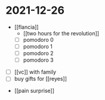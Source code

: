 # 2021-12-26

- [[flancia]]
  - [[two hours for the revolution]]
  - [ ] pomodoro 0 
  - [ ] pomodoro 1 
  - [ ] pomodoro 2 
  - [ ] pomodoro 3 
- [ ] [[vc]] with family
- [ ] buy gifts for [[reyes]]
- [[pain surprise]]